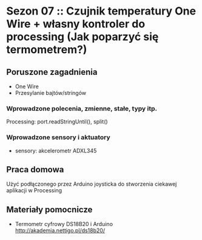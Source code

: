 # Sezon 07 :: Czujnik temperatury One Wire + własny kontroler do processing (Jak poparzyć się termometrem?)

## Poruszone zagadnienia
- One Wire
- Przesylanie bajtów/stringów

### Wprowadzone polecenia, zmienne, stałe, typy itp.
Processing: port.readStringUntil(), split()

### Wprowadzone sensory i aktuatory
- sensory: akcelerometr ADXL345

## Praca domowa
Użyć podłączonego przez Arduino joysticka do stworzenia ciekawej aplikacji w Processing

## Materiały pomocnicze
- Termometr cyfrowy DS18B20 i Arduino http://akademia.nettigo.pl/ds18b20/
